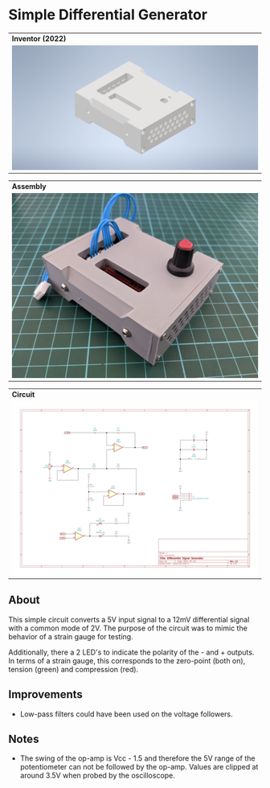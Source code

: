 # Simple Differential Generator

<table>
    <tr>
        <td>
            <b>Inventor (2022)</b>
        </td>
    </tr>
    <tr>
        <td>
            <img src="img/A.png">
        </td>
    </tr>
</table>
<table>
    <tr>
        <td>
            <b>Assembly</b>
        </td>
    </tr>
    <tr>
        <td>
            <img src="img/Assembly.jpg">
        </td>
    </tr>
</table>
<table>
    <tr>
        <td>
            <b>Circuit</b>
        </td>
    </tr>
    <tr>
        <td>
            <img src="img/circuit.svg">
        </td>
    </tr>
</table>

## About

This simple circuit converts a 5V input signal to a 12mV differential signal with a common mode of
2V. The purpose of the circuit was to mimic the behavior of a strain gauge for testing.

Additionally, there a 2 LED's to indicate the polarity of the - and + outputs. In terms of a strain
gauge, this corresponds to the zero-point (both on), tension (green) and compression (red).

## Improvements

-   Low-pass filters could have been used on the voltage followers.

## Notes

-   The swing of the op-amp is Vcc - 1.5 and therefore the 5V range of the potentiometer can not be
    followed by the op-amp. Values are clipped at around 3.5V when probed by the oscilloscope.

